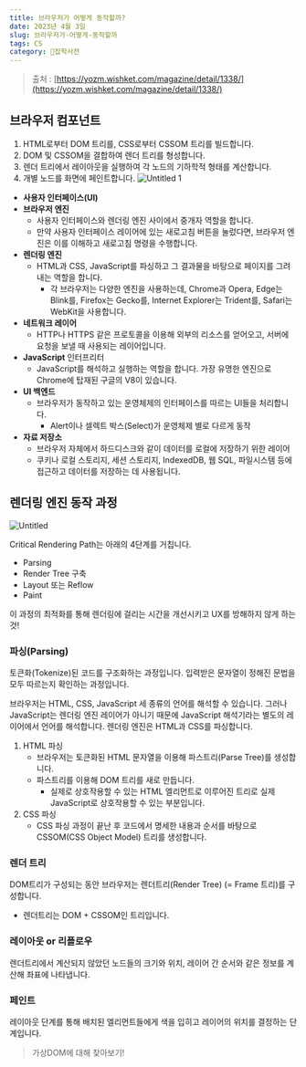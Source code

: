 ```yaml
---
title: 브라우저가 어떻게 동작할까?
date: 2023년 4월 3일
slug: 브라우저가-어떻게-동작할까
tags: CS
category: 🙏잡학사전
---
```


> 출처 : [https://yozm.wishket.com/magazine/detail/1338/](https://yozm.wishket.com/magazine/detail/1338/)

## 브라우저 컴포넌트

1. HTML로부터 DOM 트리를, CSS로부터 CSSOM 트리를 빌드합니다.
2. DOM 및 CSSOM을 결합하여 렌더 트리를 형성합니다.
3. 렌더 트리에서 레이아웃을 실행하여 각 노드의 기하학적 형태를 계산합니다.
4. 개별 노드를 화면에 페인트합니다.
   ![Untitled 1](https://github.com/shyjnnn/shyjnnn.dev/assets/81355590/95cce7ab-7184-428d-91ac-91a0442f4946)

- **사용자 인터페이스(UI)**
- **브라우저 엔진**
  - 사용자 인터페이스와 렌더링 엔진 사이에서 중개자 역할을 합니다.
  - 만약 사용자 인터페이스 레이어에 있는 새로고침 버튼을 눌렀다면, 브라우저 엔진은 이를 이해하고 새로고침 명령을 수행합니다.
- **렌더링 엔진**
  - HTML과 CSS, JavaScript를 파싱하고 그 결과물을 바탕으로 페이지를 그려내는 역할을 합니다.
    - 각 브라우저는 다양한 엔진을 사용하는데, Chrome과 Opera, Edge는 Blink를, Firefox는 Gecko를, Internet Explorer는 Trident를, Safari는 WebKit을 사용합니다.
- **네트워크 레이어**
  - HTTP나 HTTPS 같은 프로토콜을 이용해 외부의 리소스를 얻어오고, 서버에 요청을 보낼 때 사용되는 레이어입니다.
- **JavaScript** 인터프리터
  - JavaScript를 해석하고 실행하는 역할을 합니다. 가장 유명한 엔진으로 Chrome에 탑재된 구글의 V8이 있습니다.
- **UI 백엔드**
  - 브라우저가 동작하고 있는 운영체제의 인터페이스를 따르는 UI들을 처리합니다.
    - Alert이나 셀렉트 박스(Select)가 운영체제 별로 다르게 동작
- **자료 저장소**
  - 브라우저 자체에서 하드디스크와 같이 데이터를 로컬에 저장하기 위한 레이어
  - 쿠키나 로컬 스토리지, 세션 스토리지, IndexedDB, 웹 SQL, 파일시스템 등에 접근하고 데이터를 저장하는 데 사용됩니다.

## 렌더링 엔진 동작 과정

![Untitled](https://github.com/shyjnnn/shyjnnn.dev/assets/81355590/cb422f03-ceab-4a1f-884d-d647d08b06c5)

Critical Rendering Path는 아래의 4단계를 거칩니다.

- Parsing
- Render Tree 구축
- Layout 또는 Reflow
- Paint

이 과정의 최적화를 통해 렌더링에 걸리는 시간을 개선시키고 UX를 방해하지 않게 하는 것!

### 파싱(Parsing)

토큰화(Tokenize)된 코드를 구조화하는 과정입니다. 입력받은 문자열이 정해진 문법을 모두 따르는지 확인하는 과정입니다.

브라우저는 HTML, CSS, JavaScript 세 종류의 언어를 해석할 수 있습니다. 그러나 JavaScript는 렌더링 엔진 레이어가 아니기 때문에 JavaScript 해석기라는 별도의 레이어에서 언어를 해석합니다. 렌더링 엔진은 HTML과 CSS를 파싱합니다.

1. HTML 파싱
   - 브라우저는 토큰화된 HTML 문자열을 이용해 파스트리(Parse Tree)를 생성합니다.
   - 파스트리를 이용해 DOM 트리를 새로 만듭니다.
     - 실제로 상호작용할 수 있는 HTML 엘리먼트로 이루어진 트리로 실제 JavaScript로 상호작용할 수 있는 부분입니다.
2. CSS 파싱
   - CSS 파싱 과정이 끝난 후 코드에서 명세한 내용과 순서를 바탕으로 CSSOM(CSS Object Model) 트리를 생성합니다.

### 렌더 트리

DOM트리가 구성되는 동안 브라우저는 렌더트리(Render Tree) (= Frame 트리)를 구성합니다.

- 렌더트리는 DOM + CSSOM인 트리입니다.

### 레이아웃 or 리플로우

렌더트리에서 계산되지 않았던 노드들의 크기와 위치, 레이어 간 순서와 같은 정보를 계산해 좌표에 나타냅니다.

### 페인트

레이아웃 단계를 통해 배치된 엘리먼트들에게 색을 입히고 레이어의 위치를 결정하는 단계입니다.

> 가상DOM에 대해 찾아보기!
